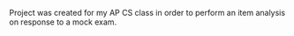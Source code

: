 Project was created for my AP CS class in order to perform an item analysis on response to a mock exam.